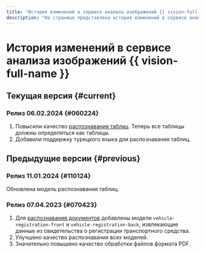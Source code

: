 ```yaml
---
title: "История изменений в сервисе анализа изображений {{ vision-full-name }}"
description: "На странице представлена история изменений в сервисе анализа изображений {{ vision-full-name }}."
---
```


# История изменений в сервисе анализа изображений {{ vision-full-name }}

## Текущая версия {#current}

### Релиз 06.02.2024 {#060224}

1. Повысили качество [распознавания таблиц](operations/ocr/text-detection-table.md). Теперь все таблицы должны определяться как таблицы.
1. Добавили поддержку турецкого языка для распознавания таблиц.

## Предыдущие версии {#previous}

### Релиз 11.01.2024 {#110124}

Обновлена модель распознавания таблиц.

### Релиз 07.04.2023 {#070423}

1. Для [распознавания документов](concepts/ocr/template-recognition.md) добавлены модели `vehicle-registration-front` и `vehicle-registration-back`, извлекающие данные из свидетельства о регистрации транспортного средства.
1. Улучшено качество распознавания всех моделей.
1. Значительно повышено качество обработки файлов формата PDF.
